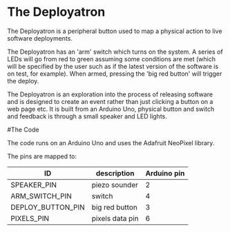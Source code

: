 # The Deployatron

The Deployatron is a peripheral button used to map a physical action to live software deployments. 

The Deployatron has an 'arm' switch which turns on the system. A series of LEDs will go from red to green assuming some conditions are met (which will be specified by the user such as if the latest version of the software is on test, for example). When armed, pressing the 'big red button' will trigger the deploy. 

The Deployatron is an exploration into the process of releasing software and is designed to create an event rather than just clicking a button on a web page etc. It is built from an Arduino Uno, physical button and switch and feedback is through a small speaker and LED lights.

#The Code

The code runs on an Arduino Uno and uses the Adafruit NeoPixel library.

The pins are mapped to:

ID | description | Arduino pin
--- | --- | ---
SPEAKER_PIN | piezo sounder | 2
ARM_SWITCH_PIN | switch | 4
DEPLOY_BUTTON_PIN | big red button | 3
PIXELS_PIN | pixels data pin | 6
